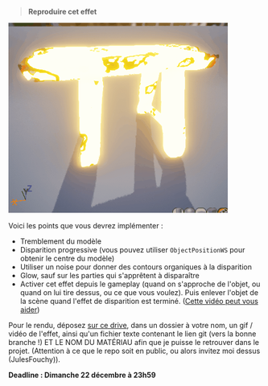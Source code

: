
> **Reproduire cet effet**

![](./img/21.gif)

Voici les points que vous devrez implémenter :
- Tremblement du modèle
- Disparition progressive (vous pouvez utiliser `ObjectPositionWS` pour obtenir le centre du modèle)
- Utiliser un noise pour donner des contours organiques à la disparition
- Glow, sauf sur les parties qui s'apprêtent à disparaître
- Activer cet effet depuis le gameplay (quand on s'approche de l'objet, ou quand on lui tire dessus, ou ce que vous voulez). Puis enlever l'objet de la scène quand l'effet de disparition est terminé. ([Cette vidéo peut vous aider](https://youtu.be/7S8FdUPpxUw))
  
Pour le rendu, déposez [sur ce drive](https://drive.google.com/drive/folders/17Tkjrr6jbP94sODlu5sndF1IwlKFVRru?usp=sharing), dans un dossier à votre nom, un gif / vidéo de l'effet, ainsi qu'un fichier texte contenant le lien git (vers la bonne branche !) ET LE NOM DU MATÉRIAU afin que je puisse le retrouver dans le projet. (Attention à ce que le repo soit en public, ou alors invitez moi dessus (JulesFouchy)).

**Deadline : Dimanche 22 décembre à 23h59**